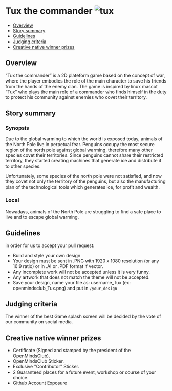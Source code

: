 # Tux the commander ![tux](https://www.pixenli.com/image/qA8YWVw2)

  * [Overview](#Overview)
  * [Story summary](#Story-summary)
  * [Guidelines](#Guidelines)
  * [Judging criteria](#Judging-criteria)
  * [Creative native winner prizes](#Creative-native-winner-prizes)

## Overview
“Tux the commander” is a 2D plateform game based on the concept of war, where the player embodies the role of the main character to save his friends from the hands of the enemy clan. The game is inspired by linux mascot “Tux” who plays the main role of a commander who finds himself in the duty to protect his community against enemies who covet their territory. 
## Story summary
### Synopsis
Due to the global warming to which the world is exposed today, animals of the North Pole live in perpetual fear. Penguins occupy the most secure region of the north pole against global warming, therefore many other species covet their territories. Since penguins cannot share their restricted territory, they started creating machines that generate ice and distribute it to other species. 

Unfortunately, some species of the north pole were not satisfied, and now they covet not only the territory of the penguins, but also the manufacturing plan of the technological tools which  generates ice, for profit and wealth.
### Local
Nowadays, animals of the North Pole are struggling to find a safe place to live and to escape global warming.

## Guidelines
in order for us to accept your pull request:
- Build and style your own design
- Your design must be sent in .PNG with 1920 x 1080 resolution (or any 16:9 ratio) or in .AI or .PDF format if vector.
- Any incomplete work will not be accepted unless it is very funny.
- Any artwork that does not match the theme will not be accepted.
- Save your design, name your file as: username_Tux (ex: openmindsclub_Tux.png) and put in `/your_design`
## Judging criteria
The winner of the best Game splash screen will be decided by the vote of our community on social media.

## Creative native winner prizes
- Certificate (Signed and stamped by the president of the OpenMindsClub).
- OpenMindsClub Sticker.
- Exclusive "Contributor" Sticker.
- 2 Guaranteed places for a future event, workshop or course of your choice.
- Github Account Exposure ​


